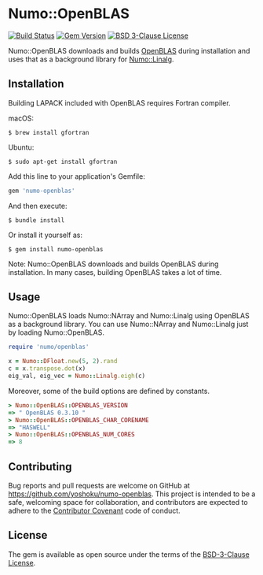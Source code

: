 # Numo::OpenBLAS

[![Build Status](https://github.com/yoshoku/numo-openblas/workflows/build/badge.svg)](https://github.com/yoshoku/numo-openblas/actions?query=workflow%3Abuild)
[![Gem Version](https://badge.fury.io/rb/numo-openblas.svg)](https://badge.fury.io/rb/numo-openblas)
[![BSD 3-Clause License](https://img.shields.io/badge/License-BSD%203--Clause-orange.svg)](https://github.com/yoshoku/numo-openblas/blob/main/LICENSE.txt)

Numo::OpenBLAS downloads and builds [OpenBLAS](https://www.openblas.net/) during installation and
uses that as a background library for [Numo::Linalg](https://github.com/ruby-numo/numo-linalg).

## Installation

Building LAPACK included with OpenBLAS requires Fortran compiler.

macOS:

    $ brew install gfortran

Ubuntu:

    $ sudo apt-get install gfortran

Add this line to your application's Gemfile:

```ruby
gem 'numo-openblas'
```

And then execute:

    $ bundle install

Or install it yourself as:

    $ gem install numo-openblas

Note: Numo::OpenBLAS downloads and builds OpenBLAS during installation.
In many cases, building OpenBLAS takes a lot of time.

## Usage

Numo::OpenBLAS loads Numo::NArray and Numo::Linalg using OpenBLAS as a background library.
You can use Numo::NArray and Numo::Linalg just by loading Numo::OpenBLAS.

```ruby
require 'numo/openblas'

x = Numo::DFloat.new(5, 2).rand
c = x.transpose.dot(x)
eig_val, eig_vec = Numo::Linalg.eigh(c)
```

Moreover, some of the build options are defined by constants.

```ruby
> Numo::OpenBLAS::OPENBLAS_VERSION
=> " OpenBLAS 0.3.10 "
> Numo::OpenBLAS::OPENBLAS_CHAR_CORENAME
=> "HASWELL"
> Numo::OpenBLAS::OPENBLAS_NUM_CORES
=> 8
```

## Contributing

Bug reports and pull requests are welcome on GitHub at https://github.com/yoshoku/numo-openblas.
This project is intended to be a safe, welcoming space for collaboration,
and contributors are expected to adhere to the [Contributor Covenant](http://contributor-covenant.org) code of conduct.

## License

The gem is available as open source under the terms of the [BSD-3-Clause License](https://opensource.org/licenses/BSD-3-Clause).
